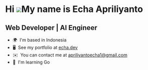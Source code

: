 Hi ![](https://user-images.githubusercontent.com/18350557/176309783-0785949b-9127-417c-8b55-ab5a4333674e.gif)My name is Echa Apriliyanto
========================================================================================================================================

Web Developer | AI Engineer
---------------------------

* 🌍  I'm based in Indonesia
* 🖥️  See my portfolio at [echa.dev](http://echa.dev)
* ✉️  You can contact me at [apriliyantoecha1@gmail.com](mailto:apriliyantoecha1@gmail.com)
* 🧠  I'm learning Go
